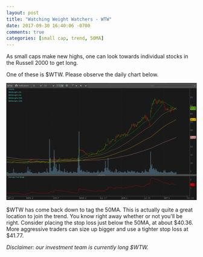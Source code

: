 ```yaml
---
layout: post
title: "Watching Weight Watchers - WTW"
date: 2017-09-30 16:40:06 -0700
comments: true
categories: [small cap, trend, 50MA]
---
```


As small caps make new highs, one can look towards individual stocks in the Russell 2000 to get long.

One of these is $WTW. Please observe the daily chart below.

[![WTW Daily - 2017-09-30](/images/blog/20170930/wtw_daily.png)](/images/blog/20170930/wtw_daily.png)

$WTW has come back down to tag the 50MA. This is actually quite a great location to join the trend. You know right away whether or not you'll be right. Consider placing the stop loss just below the 50MA, at about $40.36. More aggressive traders can size up bigger and use a tighter stop loss at $41.77.

*Disclaimer: our investment team is currently long $WTW.*
